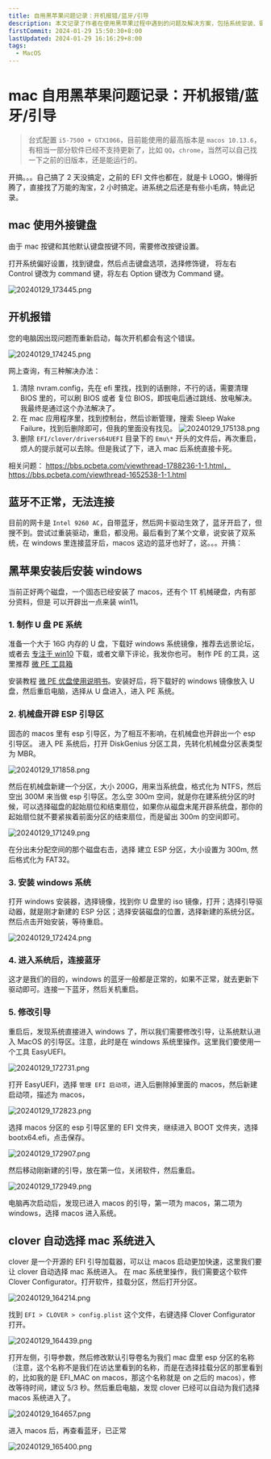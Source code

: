 ```yaml
---
title: 自用黑苹果问题记录：开机报错/蓝牙/引导
description: 本文记录了作者在使用黑苹果过程中遇到的问题及解决方案，包括系统安装、键盘设置、开机报错、蓝牙连接等方面的详细步骤和注意事项
firstCommit: 2024-01-29 15:50:30+8:00
lastUpdated: 2024-01-29 16:16:29+8:00
tags:
  - MacOS
---
```


# mac 自用黑苹果问题记录：开机报错/蓝牙/引导

> 台式配置 `i5-7500 + GTX1066`，目前能使用的最高版本是 `macos 10.13.6`，有相当一部分软件已经不支持更新了，比如 `QQ`，`chrome`，当然可以自己找一下之前的旧版本，还是能运行的。

开搞。。。自己搞了 2 天没搞定，之前的 EFI 文件也都在，就是卡 LOGO，懒得折腾了，直接找了万能的淘宝，2 小时搞定。进系统之后还是有些小毛病，特此记录。

## mac 使用外接键盘

由于 mac 按键和其他默认键盘按键不同，需要修改按键设置。

打开系统偏好设置，找到键盘，然后点击键盘选项，选择修饰键，
将左右 Control 键改为 command 键，将左右 Option 键改为 Command 键。

![20240129_173445.png](https://www.helloimg.com/i/2025/01/02/6776ae9e96f13.png)

## 开机报错

您的电脑因出现问题而重新启动，每次开机都会有这个错误。

![20240129_174245.png](https://www.helloimg.com/i/2025/01/02/6776aea03ab97.png)

网上查询，有三种解决办法：

1. 清除 nvram.config，先在 efi 里找，找到的话删除，不行的话，需要清理 BIOS 里的，可以刷 BIOS 或者 复位 BIOS，即拔电后通过跳线、放电解决。我最终是通过这个办法解决了。
2. 在 mac 应用程序里，找到控制台，然后诊断管理，搜索 Sleep Wake Failure，找到后删除即可，但我的里面没有找见。
   ![20240129_175138.png](https://www.helloimg.com/i/2025/01/02/6776ae9fdf256.png)
3. 删除 `EFI/clover/drivers64UEFI` 目录下的 `Emu\*` 开头的文件后，再次重启，烦人的提示就可以去除。但是我试了下，进入 mac 后系统直接卡死。

相关问题： https://bbs.pcbeta.com/viewthread-1788236-1-1.html，https://bbs.pcbeta.com/viewthread-1652538-1-1.html

## 蓝牙不正常，无法连接

目前的网卡是 `Intel 9260 AC`，自带蓝牙，然后网卡驱动生效了，蓝牙开启了，但搜不到。尝试过重装驱动，重启，都没用。最后看到了某个文章，说安装了双系统，在 windows 里连接蓝牙后，macos 这边的蓝牙也好了，这。。。开搞：

## 黑苹果安装后安装 windows

当前正好两个磁盘，一个固态已经安装了 macos，还有个 1T 机械硬盘，内有部分资料，但是 可以开辟出一点来装 win11。

### 1. 制作 U 盘 PE 系统

准备一个大于 16G 内存的 U 盘，下载好 windows 系统镜像，推荐去远景论坛，或者去 [专注于 win10](https://iwin10.net/) 下载，或者文章下评论，我发你也可。
制作 PE 的工具，这里推荐 [微 PE 工具箱](https://www.wepe.com.cn/download.html)

安装教程 [微 PE 优盘使用说明书](https://www.wepe.com.cn/ubook/)。安装好后，将下载好的 windows 镜像放入 U 盘，然后重启电脑，选择从 U 盘进入，进入 PE 系统。

### 2. 机械盘开辟 ESP 引导区

固态的 macos 里有 esp 引导区，为了相互不影响，在机械盘也开辟出一个 esp 引导区。
进入 PE 系统后，打开 DiskGenius 分区工具，先转化机械盘分区表类型为 MBR。

![20240129_171858.png](https://www.helloimg.com/i/2025/01/02/6776ae9af280f.png)

然后在机械盘新建一个分区，大小 200G，用来当系统盘，格式化为 NTFS，然后空出 300M 来当做 esp 引导区。怎么空 300m 空间，就是你在建系统分区的时候，可以选择磁盘的起始扇位和结束扇位，如果你从磁盘末尾开辟系统盘，那你的起始扇位就不要紧挨着前面分区的结束扇位，而是留出 300m 的空间即可。

![20240129_171249.png](https://www.helloimg.com/i/2025/01/02/6776ae9ae4a24.png)

在分出未分配空间的那个磁盘右击，选择 建立 ESP 分区，大小设置为 300m, 然后格式化为 FAT32。

### 3. 安装 windows 系统

打开 windows 安装器，选择镜像，找到你 U 盘里的 iso 镜像，打开；选择引导驱动器，就是刚才新建的 ESP 分区；选择安装磁盘的位置，选择新建的系统分区。然后点击开始安装，等待重启。

![20240129_172424.png](https://www.helloimg.com/i/2025/01/02/6776ae9d5b41f.png)

### 4. 进入系统后，连接蓝牙

这才是我们的目的，windows 的蓝牙一般都是正常的，如果不正常，就去更新下驱动即可。连接一下蓝牙，然后关机重启。

### 5. 修改引导

重启后，发现系统直接进入 windows 了，所以我们需要修改引导，让系统默认进入 MacOS 的引导区。注意，此时是在 windows 系统里操作。这里我们要使用一个工具 EasyUEFI。

![20240129_172731.png](https://www.helloimg.com/i/2025/01/02/6776ae9d50a3d.png)

打开 EasyUEFI，选择 `管理 EFI 启动项`，进入后删除掉里面的 macos，然后新建启动项，描述为 macos，

![20240129_172823.png](https://www.helloimg.com/i/2025/01/02/6776ae9e6a696.png)

选择 macos 分区的 esp 引导区里的 EFI 文件夹，继续进入 BOOT 文件夹，选择 bootx64.efi，点击保存。

![20240129_172907.png](https://www.helloimg.com/i/2025/01/02/6776ae9e1c15f.png)

然后移动刚新建的引导，放在第一位，关闭软件，然后重启。

![20240129_172949.png](https://www.helloimg.com/i/2025/01/02/6776ae9e0d116.png)

电脑再次启动后，发现已进入 macos 的引导，第一项为 macos，第二项为 windows，选择 macos 进入系统。

## clover 自动选择 mac 系统进入

clover 是一个开源的 EFI 引导加载器，可以让 macos 启动更加快速，这里我们要让 clover 自动选择 mac 系统进入。
在 mac 系统里操作，我们需要这个软件 Clover Configurator。打开软件，挂载分区，然后打开分区。

![20240129_164214.png](https://www.helloimg.com/i/2025/01/02/6776ae9bd918c.png)

找到 `EFI > CLOVER > config.plist` 这个文件，右键选择 Clover Configurator 打开。

![20240129_164439.png](https://www.helloimg.com/i/2025/01/02/6776ae9b3d470.png)

打开左侧，引导参数，然后修改默认引导卷名为我们 mac 盘里 esp 分区的名称（注意，这个名称不是我们在访达里看到的名称，而是在选择挂载分区的那里看到的，比如我的是 EFI_MAC on macos，那这个名称就是 on 之后的 macos），修改等待时间，建议 5/3 秒。然后重启电脑，发现 clover 已经可以自动为我们选择 macos 系统进入了。

![20240129_164657.png](https://www.helloimg.com/i/2025/01/02/6776ae9ae0317.png)

进入 macos 后，再查看蓝牙，已正常

![20240129_165400.png](https://www.helloimg.com/i/2025/01/02/6776ae9aca74d.png)
